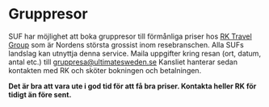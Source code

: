 # Gruppresor

SUF har möjlighet att boka gruppresor till förmånliga priser hos [RK Travel Group](http://www.rktravelgroup.se) som är Nordens
största grossist inom resebranschen. Alla SUFs landslag kan utnyttja denna service. Maila uppgifter kring resan (ort, datum, antal etc.)
till gruppresa@ultimatesweden.se Kansliet hanterar sedan kontakten med RK och sköter bokningen och betalningen.

**Det är bra att vara ute i god tid för att få bra priser. Kontakta heller RK för tidigt än före sent.**

